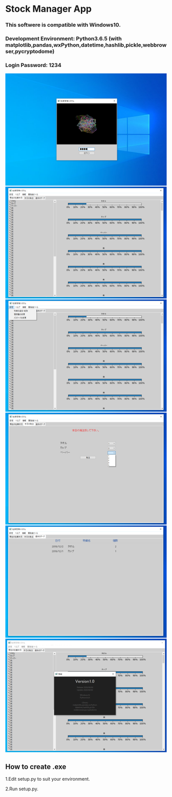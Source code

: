# Stock Manager App

### This softwere is compatible with Windows10.
### Development Environment: Python3.6.5 (with matplotlib,pandas,wxPython,datetime,hashlib,pickle,webbrowser,pycryptodome)
### Login Password: 1234

![image](figure1.png)
![image](figure2.png)
![image](figure3.png)
![image](figure4.png)
![image](figure5.png)
![image](figure6.png)

## How to create .exe
1.Edit setup.py to suit your environment.

2.Run setup.py.
